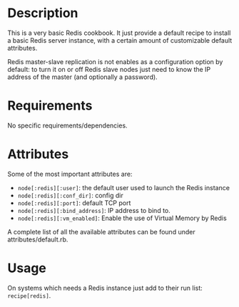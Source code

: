 Description
===========

This is a very basic Redis cookbook. It just provide a 
default recipe to install a basic Redis server instance,
with a certain amount of customizable default attributes.

Redis master-slave replication is not enables as a
configuration option by default: to turn it on or off
Redis slave nodes just need to know the IP address of
the master (and optionally a password).


Requirements
============

No specific requirements/dependencies.


Attributes
==========

Some of the most important attributes are:

* `node[:redis][:user]`: the default user used to launch the Redis instance
* `node[:redis][:conf_dir]`: config dir
* `node[:redis][:port]`: default TCP port
* `node[:redis][:bind_address]`: IP address to bind to.
* `node[:redis][:vm_enabled]`: Enable the use of Virtual Memory by Redis

A complete list of all the available attributes
can be found under attributes/default.rb.


Usage
=====

On systems which needs a Redis instance just add to their run
list: `recipe[redis]`.

